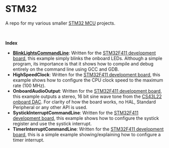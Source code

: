 STM32
=====

A repo for my various smaller [STM32 MCU](http://www.st.com/en/microcontrollers/stm32-32-bit-arm-cortex-mcus.html) projects.

 

**Index**

-   [**BlinkLightsCommandLine**](BlinkLightsCommandLine/README.md): Written for the [STM32F411 development board](http://www.st.com/en/microcontrollers/stm32f411.html?querycriteria=productId=LN1877), this example simply blinks the onboard LEDs.  Although a simple program, its importance is that it shows how to compile and debug entirely on the command line using GCC and GDB.  
-   **HighSpeedClock**: Written for the [STM32F411 development board](http://www.st.com/en/microcontrollers/stm32f411.html?querycriteria=productId=LN1877), this example shows how to configure the CPU clock speed to the maximum rate (100 MHz).
-   **OnboardAudioOutput**: Written for the [STM32F411 development board](http://www.st.com/en/microcontrollers/stm32f411.html?querycriteria=productId=LN1877), this example outputs a stereo, 16 bit sine wave tone from the [CS43L22 onboard DAC](https://www.cirrus.com/products/cs43l22/).  For clarity of how the board works, no HAL, Standard Peripheral or any other API is used.
-   **SystickInterruptCommandLine**: Written for the [STM32F411 development board](http://www.st.com/en/microcontrollers/stm32f411.html?querycriteria=productId=LN1877), this example shows how to configure the systick register and use the systick interrupt.
-   **TimerInterruptCommandLine**: Written for the [STM32F411 development board](http://www.st.com/en/microcontrollers/stm32f411.html?querycriteria=productId=LN1877), this is a simple example showing/explaining how to configure a timer interrupt.

